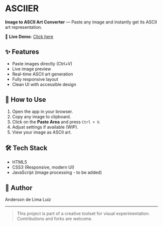 # ASCIIER

**Image to ASCII Art Converter** — Paste any image and instantly get its ASCII art representation.

📍 **Live Demo**: [Click here](https://anderson-l-luiz.github.io/ASCIIER/)

## ✨ Features

- Paste images directly (Ctrl+V)
- Live image preview
- Real-time ASCII art generation
- Fully responsive layout
- Clean UI with accessible design

## 🚀 How to Use

1. Open the app in your browser.
2. Copy any image to clipboard.
3. Click on the **Paste Area** and press `Ctrl + V`.
4. Adjust settings if available (WIP).
5. View your image as ASCII art.

## 🛠 Tech Stack

- HTML5
- CSS3 (Responsive, modern UI)
- JavaScript (image processing - to be added)

## 🧠 Author

Anderson de Lima Luiz

---

> This project is part of a creative toolset for visual experimentation. Contributions and forks are welcome.

